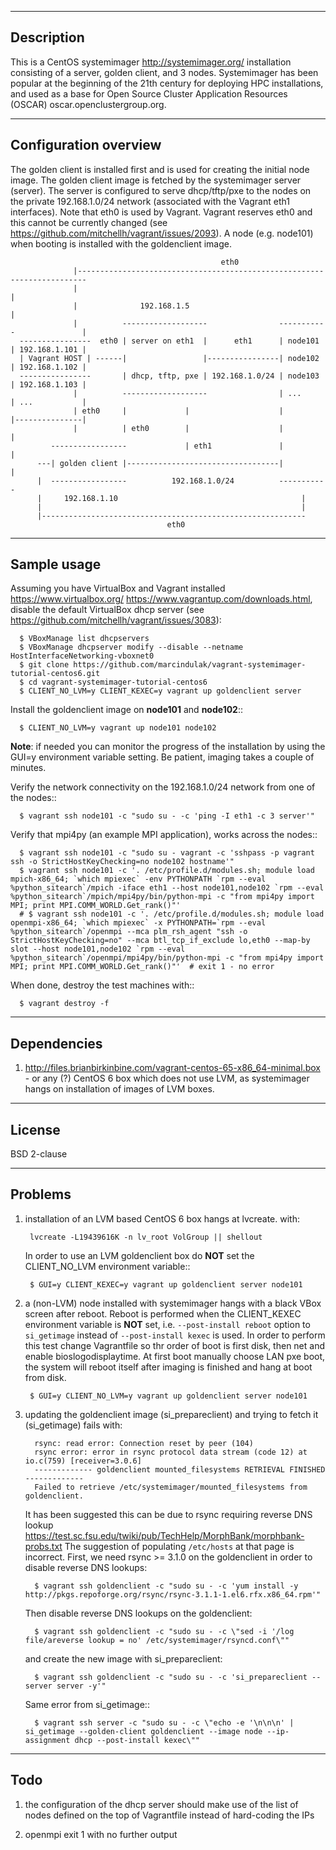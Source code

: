 -----------
Description
-----------

This is a CentOS systemimager http://systemimager.org/ installation consisting of a server,
golden client, and 3 nodes.
Systemimager has been popular at the beginning of the 21th century for deploying HPC installations,
and used as a base for Open Source Cluster Application Resources (OSCAR) oscar.openclustergroup.org.


----------------------
Configuration overview
----------------------

The golden client is installed first and is used for creating the initial node image.
The golden client image is fetched by the systemimager server (server).
The server is configured to serve dhcp/tftp/pxe to the nodes
on the private 192.168.1.0/24 network (associated with the Vagrant eth1 interfaces).
Note that eth0 is used by Vagrant. Vagrant reserves eth0 and this cannot be currently changed
(see https://github.com/mitchellh/vagrant/issues/2093).
A node (e.g. node101) when booting is installed with the goldenclient image.


                                                   eth0
                  |------------------------------------------------------------------------
                  |                                                                       |
                  |              192.168.1.5                                              |              
                  |          -------------------                -----------               |
      ----------------  eth0 | server on eth1  |      eth1      | node101 | 192.168.1.101 |
      | Vagrant HOST | ------|                 |----------------| node102 | 192.168.1.102 |
      ----------------       | dhcp, tftp, pxe | 192.168.1.0/24 | node103 | 192.168.1.103 |
                  |          -------------------                | ...     | ...           |
                  | eth0     |             |                    |         |---------------|
                  |          | eth0        |                    |         |
             -----------------             | eth1               |         |
          ---| golden client |----------------------------------|         |
          |  -----------------          192.168.1.0/24          -----------
          |     192.168.1.10                                         |
          |                                                          |
          |-----------------------------------------------------------
                                       eth0


------------
Sample usage
------------

Assuming you have VirtualBox and Vagrant installed
https://www.virtualbox.org/ https://www.vagrantup.com/downloads.html,
disable the default VirtualBox dhcp server (see https://github.com/mitchellh/vagrant/issues/3083):

      $ VBoxManage list dhcpservers
      $ VBoxManage dhcpserver modify --disable --netname HostInterfaceNetworking-vboxnet0
      $ git clone https://github.com/marcindulak/vagrant-systemimager-tutorial-centos6.git
      $ cd vagrant-systemimager-tutorial-centos6
      $ CLIENT_NO_LVM=y CLIENT_KEXEC=y vagrant up goldenclient server

Install the goldenclient image on **node101** and **node102**::

      $ CLIENT_NO_LVM=y vagrant up node101 node102

**Note**: if needed you can monitor the progress of the installation by using the GUI=y
environment variable setting. Be patient, imaging takes a couple of minutes.

Verify the network connectivity on the 192.168.1.0/24 network from one of the nodes::

      $ vagrant ssh node101 -c "sudo su - -c 'ping -I eth1 -c 3 server'"

Verify that mpi4py (an example MPI application), works across the nodes::

      $ vagrant ssh node101 -c "sudo su - vagrant -c 'sshpass -p vagrant ssh -o StrictHostKeyChecking=no node102 hostname'"
      $ vagrant ssh node101 -c '. /etc/profile.d/modules.sh; module load mpich-x86_64; `which mpiexec` -env PYTHONPATH `rpm --eval %python_sitearch`/mpich -iface eth1 --host node101,node102 `rpm --eval %python_sitearch`/mpich/mpi4py/bin/python-mpi -c "from mpi4py import MPI; print MPI.COMM_WORLD.Get_rank()"'
      # $ vagrant ssh node101 -c '. /etc/profile.d/modules.sh; module load openmpi-x86_64; `which mpiexec` -x PYTHONPATH=`rpm --eval %python_sitearch`/openmpi --mca plm_rsh_agent "ssh -o StrictHostKeyChecking=no" --mca btl_tcp_if_exclude lo,eth0 --map-by slot --host node101,node102 `rpm --eval %python_sitearch`/openmpi/mpi4py/bin/python-mpi -c "from mpi4py import MPI; print MPI.COMM_WORLD.Get_rank()"'  # exit 1 - no error

When done, destroy the test machines with::

      $ vagrant destroy -f


------------
Dependencies
------------

1. http://files.brianbirkinbine.com/vagrant-centos-65-x86_64-minimal.box - or any (?)
CentOS 6 box which does not use LVM, as systemimager hangs on installation of images of LVM boxes.


-------
License
-------

BSD 2-clause


--------
Problems
--------

1. installation of an LVM based CentOS 6 box hangs at lvcreate. with:

        lvcreate -L19439616K -n lv_root VolGroup || shellout

   In order to use an LVM goldenclient box do **NOT** set the
   CLIENT_NO_LVM environment variable::

        $ GUI=y CLIENT_KEXEC=y vagrant up goldenclient server node101

2. a (non-LVM) node installed with systemimager hangs with a black VBox screen after reboot.
   Reboot is performed when the CLIENT_KEXEC environment variable is **NOT** set, i.e.
   `--post-install reboot` option to `si_getimage` instead of `--post-install kexec` is used.
   In order to perform this test change Vagrantfile so thr order of boot is first disk, then net 
   and enable bioslogodisplaytime. At first boot manually choose LAN pxe boot, the system
   will reboot itself after imaging is finished and hang at boot from disk.
   
        $ GUI=y CLIENT_NO_LVM=y vagrant up goldenclient server node101

3. updating the goldenclient image (si_prepareclient) and trying to fetch it (si_getimage) fails with:

         rsync: read error: Connection reset by peer (104)
         rsync error: error in rsync protocol data stream (code 12) at io.c(759) [receiver=3.0.6]
         ------------- goldenclient mounted_filesystems RETRIEVAL FINISHED -------------
         Failed to retrieve /etc/systemimager/mounted_filesystems from goldenclient.

   It has been suggested this can be due to rsync requiring reverse DNS lookup
   https://test.sc.fsu.edu/twiki/pub/TechHelp/MorphBank/morphbank-probs.txt
   The suggestion of populating `/etc/hosts` at that page is incorrect.
   First, we need rsync >= 3.1.0 on the goldenclient in order to disable reverse DNS lookups:

         $ vagrant ssh goldenclient -c "sudo su - -c 'yum install -y http://pkgs.repoforge.org/rsync/rsync-3.1.1-1.el6.rfx.x86_64.rpm'"
 
   Then disable reverse DNS lookups on the goldenclient:

         $ vagrant ssh goldenclient -c "sudo su - -c \"sed -i '/log file/areverse lookup = no' /etc/systemimager/rsyncd.conf\""

   and create the new image with si_prepareclient:

         $ vagrant ssh goldenclient -c "sudo su - -c 'si_prepareclient --server server -y'"

   Same error from si_getimage::

         $ vagrant ssh server -c "sudo su - -c \"echo -e '\n\n\n' | si_getimage --golden-client goldenclient --image node --ip-assignment dhcp --post-install kexec\""


----
Todo
----

1. the configuration of the dhcp server should make use of the list of nodes defined
   on the top of Vagrantfile instead of hard-coding the IPs

2. openmpi exit 1 with no further output
